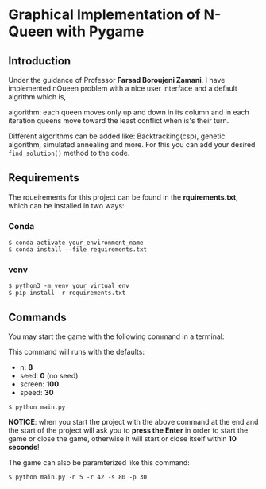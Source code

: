 # Graphical Implementation of N-Queen with Pygame
## Introduction
Under the guidance of Professor **Farsad Boroujeni Zamani**,
I have implemented nQueen problem with a nice user interface and a default algrithm which is,

algorithm: each queen moves only up and down in its column and in each iteration queens move toward the least conflict when is's their turn.

Different algorithms can be added like: Backtracking(csp), genetic algorithm, simulated annealing and more. For this you can add your desired `find_solution()` method to the code.

## Requirements
The rqueirements for this project can be found in the **rquirements.txt**, which can be installed in two ways:
### Conda
```
$ conda activate your_environment_name
$ conda install --file requirements.txt
```
### venv
```
$ python3 -m venv your_virtual_env
$ pip install -r requirements.txt
```

## Commands
You may start the game with the following command in a terminal:


This command will runs with the defaults:
+ n: **8**
+ seed: **0** (no seed)
+ screen: **100**
+ speed: **30**
```
$ python main.py
```
**NOTICE**: when you start the project with the above command at the end and the start of the project will ask you to **press the Enter** in order to start the game or close the game, otherwise it will start or close itself within **10 seconds**!

The game can also be paramterized like this command:
```
$ python main.py -n 5 -r 42 -s 80 -p 30
```
